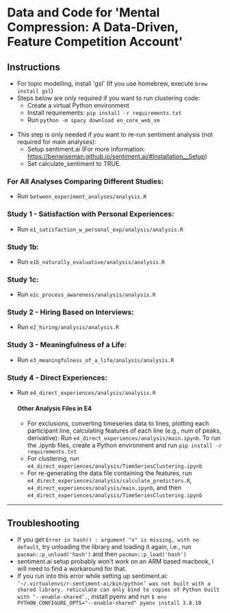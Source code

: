 # Data and Code for 'Mental Compression: A Data-Driven, Feature Competition Account'

## Instructions
* For topic modelling, install 'gsl' (If you use homebrew, execute `brew install gsl`)
* Steps below are only required if you want to run clustering code:
  * Create a virtual Python environment
  * Install requirements: `pip install -r requirements.txt`
  * Run `python -m spacy download en_core_web_sm`
<br><br>
* This step is only needed if you want to re-run sentiment analysis (not required for main analyses): 
  * Setup sentiment.ai (For more information: https://benwiseman.github.io/sentiment.ai/#Installation__Setup)
  * Set calculate_sentiment to TRUE.

### For All Analyses Comparing Different Studies:
* Run `between_experiment_analyses/analysis.R`

### Study 1 - Satisfaction with Personal Experiences:
* Run `e1_satisfaction_w_personal_exp/analysis/analysis.R`

### Study 1b:
* Run `e1b_naturally_evaluative/analysis/analysis.R`

### Study 1c:
* Run `e1c_process_awareness/analysis/analysis.R`

### Study 2 - Hiring Based on Interviews:
* Run `e2_hiring/analysis/analysis.R`

### Study 3 - Meaningfulness of a Life:
* Run `e3_meaningfulness_of_a_life/analysis/analysis.R`

### Study 4 - Direct Experiences:
* Run `e4_direct_experiences/analysis/analysis.R`

    #### Other Analysis Files in E4
  * For exclusions, converting timeseries data to lines, plotting each participant line, calculating features of each line (e.g., num of peaks, derivative): Run `e4_direct_experiences/analysis/main.ipynb`. To run the .ipynb files, create a Python environment and run `pip install -r requirements.txt`
  * For clustering, run `e4_direct_experiences/analysis/TimeSeriesClustering.ipynb`
  * For re-generating the data file containing the features, run `e4_direct_experiences/analysis/calculate_predictors.R`, `e4_direct_experiences/analysis/main.ipynb`, and then `e4_direct_experiences/analysis/TimeSeriesClustering.ipynb`  

------------

## Troubleshooting
* If you get `Error in hash() : argument "x" is missing, with no default`, try unloading the library and loading it again, i.e., run `pacman::p_unload('hash')` and then `pacman::p_load('hash')`
* sentiment.ai setup probably won't work on an ARM based macbook, I will need to find a workaround for that.
* If you run into this error while setting up sentiment.ai: `‘~/.virtualenvs/r-sentiment-ai/bin/python’ was not built with a shared library.
reticulate can only bind to copies of Python built with ‘--enable-shared’.`, install pyenv and run `$ env PYTHON_CONFIGURE_OPTS="--enable-shared" pyenv install 3.8.10`
